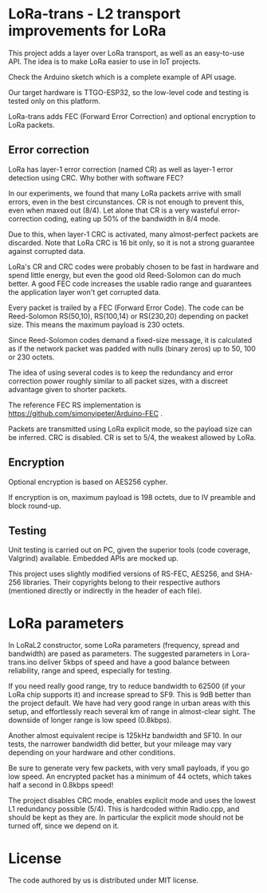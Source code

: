 # LoRa-trans - L2 transport improvements for LoRa

This project adds a layer over LoRa transport, as well as an
easy-to-use API. The idea is to make LoRa easier to use in IoT projects.

Check the Arduino sketch which is a complete example of API usage.

Our target hardware is TTGO-ESP32, so the low-level code and testing is
tested only on this platform.

LoRa-trans adds FEC (Forward Error Correction) and optional encryption
to LoRa packets.

## Error correction

LoRa has layer-1 error correction (named CR) as well as layer-1 error
detection using CRC. Why bother with software FEC?

In our experiments, we found that many LoRa packets arrive with small errors, even in 
the best circunstances. CR is not enough to prevent this, even when maxed out (8/4).
Let alone that CR is a very wasteful error-correction coding, eating up 50% of the
bandwidth in 8/4 mode.

Due to this, when layer-1 CRC is activated, many almost-perfect packets are discarded.
Note that LoRa CRC is 16 bit only, so it is not a strong guarantee against corrupted
data.

LoRa's CR and CRC codes were probably chosen to be fast in hardware and spend little
energy, but even the good old Reed-Solomon can do much better. A good FEC code increases the
usable radio range and guarantees the application layer won't get corrupted data.

Every packet is trailed by a FEC (Forward Error Code). The code can be
Reed-Solomon RS(50,10), RS(100,14) or RS(230,20) depending on packet
size. This means the maximum payload is 230 octets.

Since Reed-Solomon codes demand a fixed-size message, it is calculated as if
the network packet was padded with nulls (binary zeros) up to 50, 100 or 230
octets.

The idea of using several codes is to keep the redundancy and error correction
power roughly similar to all packet sizes, with a discreet advantage given to
shorter packets.

The reference FEC RS implementation is https://github.com/simonyipeter/Arduino-FEC .

Packets are transmitted using LoRa explicit mode, so the payload size can be inferred.
CRC is disabled. CR is set to 5/4, the weakest allowed by LoRa.

## Encryption

Optional encryption is based on AES256 cypher.

If encryption is on, maximum payload is 198 octets, due to IV preamble and block round-up.

## Testing

Unit testing is carried out on PC, given the superior tools (code coverage,
Valgrind) available. Embedded APIs are mocked up.

This project uses slightly modified versions of RS-FEC, AES256, and SHA-256 
libraries. Their copyrights belong to their respective authors (mentioned 
directly or indirectly in the header of each file).

# LoRa parameters

In LoRaL2 constructor, some LoRa parameters (frequency, spread and bandwidth)
are pased as parameters. The suggested parameters in Lora-trans.ino deliver
5kbps of speed and have a good balance between reliability, range and speed,
especially for testing.

If you need really good range, try to reduce bandwidth to 62500 (if your LoRa
chip supports it) and increase spread to SF9. This is 9dB better than the
project default.  We have had very good range in urban areas with this setup,
and effortlessly reach several km of range in almost-clear sight. 
The downside of longer range is low speed (0.8kbps).

Another almost equivalent recipe is 125kHz bandwidth and SF10. In our tests,
the narrower bandwidth did better, but your mileage may vary depending on
your hardware and other conditions.

Be sure to generate very few packets, with very small payloads, if you go
low speed.  An encrypted packet has a minimum of 44 octets, which takes half
a second in 0.8kbps speed!

The project disables CRC mode, enables explicit mode and uses the lowest
L1 redundancy possible (5/4). This is hardcoded within Radio.cpp, and should
be kept as they are. In particular the explicit mode should not be turned off,
since we depend on it.

# License

The code authored by us is distributed under MIT license.
